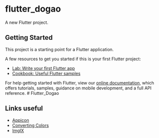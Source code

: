 # flutter_dogao

A new Flutter project.

## Getting Started

This project is a starting point for a Flutter application.

A few resources to get you started if this is your first Flutter project:

- [Lab: Write your first Flutter app](https://flutter.dev/docs/get-started/codelab)
- [Cookbook: Useful Flutter samples](https://flutter.dev/docs/cookbook)

For help getting started with Flutter, view our
[online documentation](https://flutter.dev/docs), which offers tutorials,
samples, guidance on mobile development, and a full API reference.
#   F l u t t e r _ D o g a o 
 
 

## Links useful
 - [Appicon](https://appicon.co/)
 - [Converting Colors](https://convertingcolors.com/)
 - [ImgIX](https://dashboard.imgix.com/)